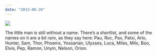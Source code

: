 ```yaml
---
date: "2013-08-26"
---
```


![](images/tumblr_ms5pgh619U1r16syio1_1280-1024x576.jpg)

The little man is still without a name. There’s a shortlist, and some of the names on it are a bit raro, as they say here: Pau, Roc, Pax, Patxi, Arlo, Hunter, Sam, Thor, Phoenix, Yossarian, Ulysses, Luca, Miles, Milo, Boo, Elvis, Pep, Ramon, Unyin, Nelson, Orion.
